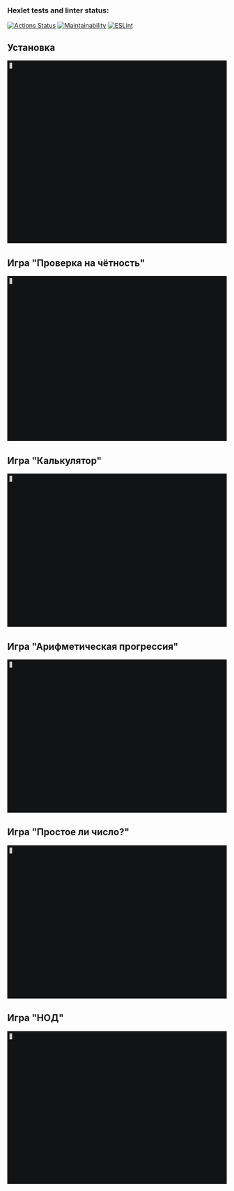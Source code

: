 ### Hexlet tests and linter status:
[![Actions Status](https://github.com/aminin/frontend-project-lvl1/workflows/hexlet-check/badge.svg)](https://github.com/aminin/frontend-project-lvl1)
[![Maintainability](https://api.codeclimate.com/v1/badges/3abb057375358c18a9d8/maintainability)](https://codeclimate.com/github/aminin/frontend-project-lvl1/maintainability)
[![ESLint](https://github.com/aminin/frontend-project-lvl1/workflows/lint/badge.svg)](https://github.com/aminin/frontend-project-lvl1)

## Установка

[![Install](images/install.cast.gif)](https://asciinema.org/a/9Ych8hD2ROA2CwInNZPj6IJsk)

## Игра "Проверка на чётность"

[![Play the game Even](images/even.cast.gif)](https://asciinema.org/a/vE1Zhn76IU4sdzvP36hWp8z0l)

## Игра "Калькулятор"

[![Play the game Calc](images/calc.cast.gif)](https://asciinema.org/a/uwy5HbhbXwpc4EM4ENvMNV1WP)

## Игра "Арифметическая прогрессия"

[![Play the game Progression](images/progression.cast.gif)](https://asciinema.org/a/mTEdVxUfTiQ2ZoO4gC3M1FpIC)

## Игра "Простое ли число?"

[![Play the game Prime](images/prime.cast.gif)](https://asciinema.org/a/o9E8IpcHgk4cO1oZyY6qqDdDd)

## Игра "НОД"

[![Play the game GCD](images/gcd.cast.gif)](https://asciinema.org/a/jCIxWlrHOy7SDP4ZRzNMDBouj)
